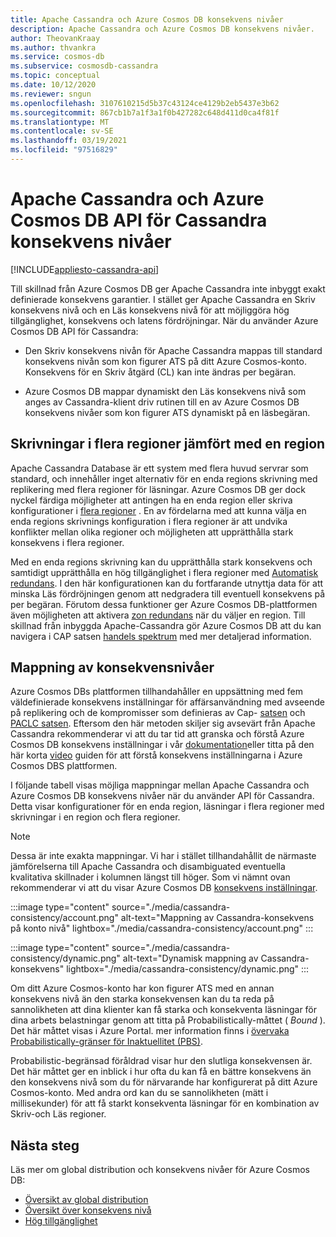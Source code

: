 ```yaml
---
title: Apache Cassandra och Azure Cosmos DB konsekvens nivåer
description: Apache Cassandra och Azure Cosmos DB konsekvens nivåer.
author: TheovanKraay
ms.author: thvankra
ms.service: cosmos-db
ms.subservice: cosmosdb-cassandra
ms.topic: conceptual
ms.date: 10/12/2020
ms.reviewer: sngun
ms.openlocfilehash: 3107610215d5b37c43124ce4129b2eb5437e3b62
ms.sourcegitcommit: 867cb1b7a1f3a1f0b427282c648d411d0ca4f81f
ms.translationtype: MT
ms.contentlocale: sv-SE
ms.lasthandoff: 03/19/2021
ms.locfileid: "97516829"
---
```

# <a name="apache-cassandra-and-azure-cosmos-db-cassandra-api-consistency-levels"></a>Apache Cassandra och Azure Cosmos DB API för Cassandra konsekvens nivåer
[!INCLUDE[appliesto-cassandra-api](includes/appliesto-cassandra-api.md)]

Till skillnad från Azure Cosmos DB ger Apache Cassandra inte inbyggt exakt definierade konsekvens garantier. I stället ger Apache Cassandra en Skriv konsekvens nivå och en Läs konsekvens nivå för att möjliggöra hög tillgänglighet, konsekvens och latens fördröjningar. När du använder Azure Cosmos DB API för Cassandra:

* Den Skriv konsekvens nivån för Apache Cassandra mappas till standard konsekvens nivån som kon figurer ATS på ditt Azure Cosmos-konto. Konsekvens för en Skriv åtgärd (CL) kan inte ändras per begäran.

* Azure Cosmos DB mappar dynamiskt den Läs konsekvens nivå som anges av Cassandra-klient driv rutinen till en av Azure Cosmos DB konsekvens nivåer som kon figurer ATS dynamiskt på en läsbegäran.

## <a name="multi-region-writes-vs-single-region-writes"></a>Skrivningar i flera regioner jämfört med en region

Apache Cassandra Database är ett system med flera huvud servrar som standard, och innehåller inget alternativ för en enda regions skrivning med replikering med flera regioner för läsningar. Azure Cosmos DB ger dock nyckel färdiga möjligheter att antingen ha en enda region eller skriva konfigurationer i [flera regioner](how-to-multi-master.md) . En av fördelarna med att kunna välja en enda regions skrivnings konfiguration i flera regioner är att undvika konflikter mellan olika regioner och möjligheten att upprätthålla stark konsekvens i flera regioner. 

Med en enda regions skrivning kan du upprätthålla stark konsekvens och samtidigt upprätthålla en hög tillgänglighet i flera regioner med [Automatisk redundans](high-availability.md#multi-region-accounts-with-a-single-write-region-write-region-outage). I den här konfigurationen kan du fortfarande utnyttja data för att minska Läs fördröjningen genom att nedgradera till eventuell konsekvens på per begäran. Förutom dessa funktioner ger Azure Cosmos DB-plattformen även möjligheten att aktivera [zon redundans](high-availability.md#availability-zone-support) när du väljer en region. Till skillnad från inbyggda Apache-Cassandra gör Azure Cosmos DB att du kan navigera i CAP satsen [handels spektrum](consistency-levels.md#rto) med mer detaljerad information.

## <a name="mapping-consistency-levels"></a>Mappning av konsekvensnivåer

Azure Cosmos DBs plattformen tillhandahåller en uppsättning med fem väldefinierade konsekvens inställningar för affärsanvändning med avseende på replikering och de kompromisser som definieras av Cap- [satsen](https://en.wikipedia.org/wiki/CAP_theorem) och [PACLC satsen](https://en.wikipedia.org/wiki/PACELC_theorem). Eftersom den här metoden skiljer sig avsevärt från Apache Cassandra rekommenderar vi att du tar tid att granska och förstå Azure Cosmos DB konsekvens inställningar i vår [dokumentation](consistency-levels.md)eller titta på den här korta [video](https://www.youtube.com/watch?v=t1--kZjrG-o) guiden för att förstå konsekvens inställningarna i Azure Cosmos DBS plattformen.

I följande tabell visas möjliga mappningar mellan Apache Cassandra och Azure Cosmos DB konsekvens nivåer när du använder API för Cassandra. Detta visar konfigurationer för en enda region, läsningar i flera regioner med skrivningar i en region och flera regioner.

> [!NOTE]
> Dessa är inte exakta mappningar. Vi har i stället tillhandahållit de närmaste jämförelserna till Apache Cassandra och disambiguated eventuella kvalitativa skillnader i kolumnen längst till höger. Som vi nämnt ovan rekommenderar vi att du visar Azure Cosmos DB [konsekvens inställningar](consistency-levels.md). 

:::image type="content" source="./media/cassandra-consistency/account.png" alt-text="Mappning av Cassandra-konsekvens på konto nivå" lightbox="./media/cassandra-consistency/account.png" :::

:::image type="content" source="./media/cassandra-consistency/dynamic.png" alt-text="Dynamisk mappning av Cassandra-konsekvens" lightbox="./media/cassandra-consistency/dynamic.png" :::

Om ditt Azure Cosmos-konto har kon figurer ATS med en annan konsekvens nivå än den starka konsekvensen kan du ta reda på sannolikheten att dina klienter kan få starka och konsekventa läsningar för dina arbets belastningar genom att titta på Probabilistically-måttet ( *Bound* ). Det här måttet visas i Azure Portal. mer information finns i [övervaka Probabilistically-gränser för Inaktuellitet (PBS)](how-to-manage-consistency.md#monitor-probabilistically-bounded-staleness-pbs-metric).

Probabilistic-begränsad föråldrad visar hur den slutliga konsekvensen är. Det här måttet ger en inblick i hur ofta du kan få en bättre konsekvens än den konsekvens nivå som du för närvarande har konfigurerat på ditt Azure Cosmos-konto. Med andra ord kan du se sannolikheten (mätt i millisekunder) för att få starkt konsekventa läsningar för en kombination av Skriv-och Läs regioner.

## <a name="next-steps"></a>Nästa steg

Läs mer om global distribution och konsekvens nivåer för Azure Cosmos DB:

* [Översikt av global distribution](distribute-data-globally.md)
* [Översikt över konsekvens nivå](consistency-levels.md)
* [Hög tillgänglighet](high-availability.md)

